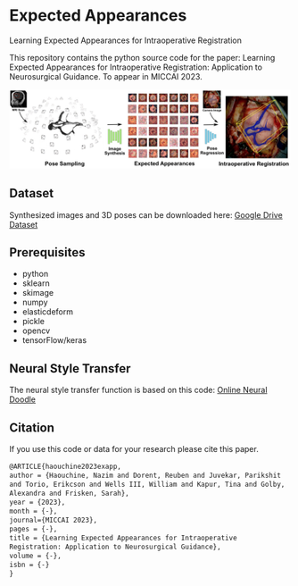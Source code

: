 # Expected Appearances
Learning Expected Appearances for Intraoperative Registration

This repository contains the python source code for the paper: 
Learning Expected Appearances for Intraoperative Registration: Application to Neurosurgical Guidance. To appear in MICCAI 2023.


![Expected Appearnaces](https://github.com/rouge1616/ExApp/blob/main/ExApp.jpg)



## Dataset
Synthesized images and 3D poses can be downloaded here: [Google Drive Dataset](https://drive.google.com/drive/folders/1T2NS_BftaxE6yYZj3I1LdspuqNKwSyCl?usp=sharing) 

## Prerequisites
- python
- sklearn
- skimage
- numpy
- elasticdeform
- pickle
- opencv
- tensorFlow/keras

## Neural Style Transfer
The neural style transfer function is based on this code: [Online Neural Doodle](https://github.com/DmitryUlyanov/online-neural-doodle/)

## Citation
If you use this code or data for your research please cite this paper.

```
@ARTICLE{haouchine2023exapp,
author = {Haouchine, Nazim and Dorent, Reuben and Juvekar, Parikshit and Torio, Erikcson and Wells III, William and Kapur, Tina and Golby, Alexandra and Frisken, Sarah},
year = {2023},
month = {-},
journal={MICCAI 2023},
pages = {-},
title = {Learning Expected Appearances for Intraoperative Registration: Application to Neurosurgical Guidance},
volume = {-},
isbn = {-}
}
```
